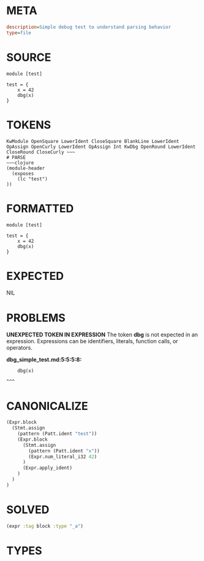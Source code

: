 # META
~~~ini
description=Simple debug test to understand parsing behavior
type=file
~~~
# SOURCE
~~~roc
module [test]

test = {
    x = 42
    dbg(x)
}
~~~
# TOKENS
~~~text
KwModule OpenSquare LowerIdent CloseSquare BlankLine LowerIdent OpAssign OpenCurly LowerIdent OpAssign Int KwDbg OpenRound LowerIdent CloseRound CloseCurly ~~~
# PARSE
~~~clojure
(module-header
  (exposes
    (lc "test")
))
~~~
# FORMATTED
~~~roc
module [test]

test = {
	x = 42
	dbg(x)
}
~~~
# EXPECTED
NIL
# PROBLEMS
**UNEXPECTED TOKEN IN EXPRESSION**
The token **dbg** is not expected in an expression.
Expressions can be identifiers, literals, function calls, or operators.

**dbg_simple_test.md:5:5:5:8:**
```roc
    dbg(x)
```
    ^^^


# CANONICALIZE
~~~clojure
(Expr.block
  (Stmt.assign
    (pattern (Patt.ident "test"))
    (Expr.block
      (Stmt.assign
        (pattern (Patt.ident "x"))
        (Expr.num_literal_i32 42)
      )
      (Expr.apply_ident)
    )
  )
)
~~~
# SOLVED
~~~clojure
(expr :tag block :type "_a")
~~~
# TYPES
~~~roc
~~~
